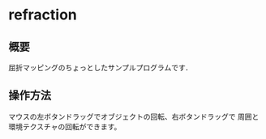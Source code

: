 refraction
==========

## 概要
屈折マッピングのちょっとしたサンプルプログラムです．

## 操作方法
マウスの左ボタンドラッグでオブジェクトの回転、右ボタンドラッグで
周囲と環境テクスチャの回転ができます。
